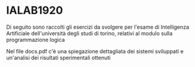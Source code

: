 # IALAB1920
Di seguito sono raccolti gli esercizi da svolgere per l'esame di Intelligenza Artificiale dell'università degli studi di torino, relativi al modulo sulla programmazione logica

Nel file docs.pdf c'è una spiegazione dettagliata dei sistemi sviluppati e un'analisi dei risultati sperimentali ottenuti
